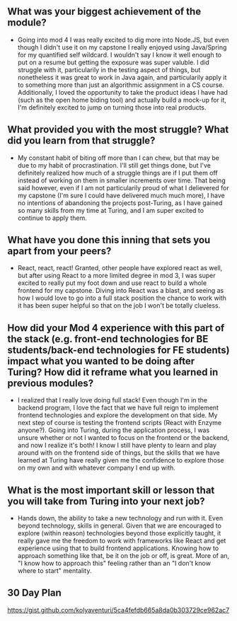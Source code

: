 ## What was your biggest achievement of the module?
  - Going into mod 4 I was really excited to dig more into Node.JS, but even though I didn't use it on my capstone I really enjoyed using Java/Spring for my quantified self wildcard. I wouldn't say I know it well enough to put on a resume but getting the exposure was super valuble. I did struggle with it, particularily in the testing aspect of things, but nonetheless it was great to work in Java again, and particularily apply it to something more than just an algorithmic assignment in a CS course. Additionally, I loved the opportunity to take the product ideas I have had (such as the open home biding tool) and actually build a mock-up for it, I'm definitely excited to jump on turning those into real products.

## What provided you with the most struggle? What did you learn from that struggle?
  - My constant habit of biting off more than I can chew, but that may be due to my habit of procrastination. I'll still get things done, but I've definitely realized how much of a struggle things are if I put them off instead of working on them in smaller increments over time. That being said however, even if I am not particularily proud of what I delievered for my capstone (I'm sure I could have delivered much much more), I have no intentions of abandoning the projects post-Turing, as I have gained so many skills from my time at Turing, and I am super excited to continue to apply them.

## What have you done this inning that sets you apart from your peers?
  - React, react, react! Granted, other people have explored react as well, but after using React to a more limited degree in mod 3, I was super excited to really put my foot down and use react to build a whole frontend for my capstone. Diving into React was a blast, and seeing as how I would love to go into a full stack position the chance to work with it has been super helpful so that on the job I won't be totally clueless. 
  
## How did your Mod 4 experience with this part of the stack (e.g. front-end technologies for BE students/back-end technologies for FE students) impact what you wanted to be doing after Turing? How did it reframe what you learned in previous modules?
  - I realized that I really love doing full stack! Even though I'm in the backend program, I love the fact that we have full reign to implement frontend technologies and explore the development on that side. My next step of course is testing the frontend scripts (React with Enzyme anyone?). Going into Turing, during the application process, I was unsure whether or not I wanted to focus on the frontend or the backend, and now I realize it's both! I know I still have plenty to learn and play around with on the frontend side of things, but the skills that we have learned at Turing have really given me the confidence to explore those on my own and with whatever company I end up with. 
  
## What is the most important skill or lesson that you will take from Turing into your next job?
  - Hands down, the ability to take a new technology and run with it. Even beyond technology, skills in general. Given that we are encouraged to explore (within reason) technologies beyond those explicitly taught, it really gave me the freedom to work with frameworks like React and get experience using that to build frontend applications. Knowing how to approach something like that, be it on the job or off, is great. More of an, "I know how to approach this" feeling rather than an "I don't know where to start" mentality.

## 30 Day Plan
https://gist.github.com/kolyaventuri/5ca4fefdb665a8da0b303729ce962ac7
